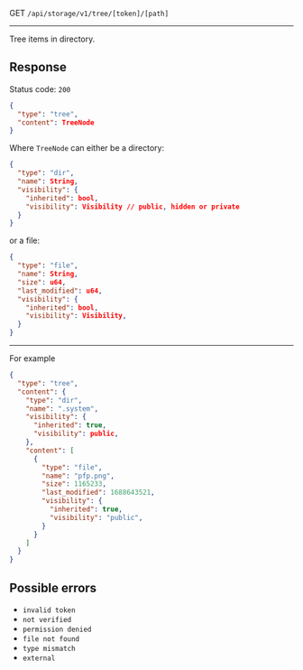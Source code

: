 GET `/api/storage/v1/tree/[token]/[path]`

---

Tree items in directory.

## Response

Status code: `200`

```json
{
  "type": "tree",
  "content": TreeNode
}
```

Where `TreeNode` can either be a directory:

```json
{
  "type": "dir",
  "name": String,
  "visibility": {
    "inherited": bool,
    "visibility": Visibility // public, hidden or private
  }
}
```

or a file:

```json
{
  "type": "file",
  "name": String,
  "size": u64,
  "last_modified": u64,
  "visibility": {
    "inherited": bool,
    "visibility": Visibility,
  }
}
```

---

For example

```json
{
  "type": "tree",
  "content": {
    "type": "dir",
    "name": ".system",
    "visibility": {
      "inherited": true,
      "visibility": public,
    },
    "content": [
      {
        "type": "file",
        "name": "pfp.png",
        "size": 1165233,
        "last_modified": 1688643521,
        "visibility": {
          "inherited": true,
          "visibility": "public",
        }
      }
    ]
  }
}
```

## Possible errors

- `invalid token`
- `not verified`
- `permission denied`
- `file not found`
- `type mismatch`
- `external`
